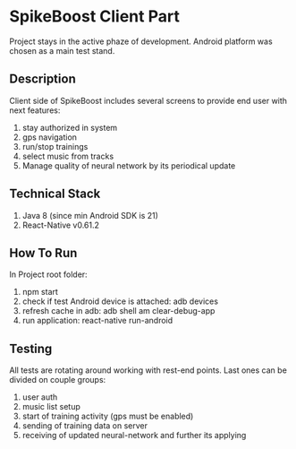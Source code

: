 # SpikeBoost Client Part

Project stays in the active phaze of development. Android platform was chosen as a main test stand.

## Description
Client side of SpikeBoost includes several screens to provide end user with next features:
1) stay authorized in system
2) gps navigation 
3) run/stop trainings
4) select music from tracks
5) Manage quality of neural network by its periodical update

## Technical Stack
1) Java 8 (since min Android SDK is 21)
2) React-Native v0.61.2

## How To Run
In Project root folder:
1) npm start
2) check if test Android device is attached: adb devices
3) refresh cache in adb: adb shell am clear-debug-app
4) run application: react-native run-android

## Testing
All tests are rotating around working with rest-end points. Last ones can be divided on couple groups:
1) user auth
2) music list setup
3) start of training activity (gps must be enabled)
4) sending of training data on server
5) receiving of updated neural-network and further its applying

